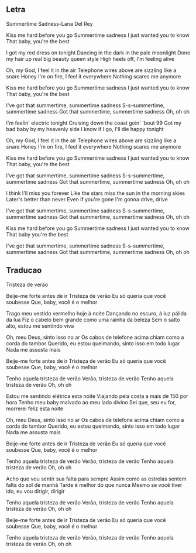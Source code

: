 ## Letra

Summertime Sadness-Lana Del Rey

Kiss me hard before you go
Summertime sadness
I just wanted you to know
That baby, you're the best

I got my red dress on tonight
Dancing in the dark in the pale moonlight
Done my hair up real big beauty queen style
High heels off, I'm feeling alive

Oh, my God, I feel it in the air
Telephone wires above are sizzling like a snare
Honey I'm on fire, I feel it everywhere
Nothing scares me anymore

Kiss me hard before you go
Summertime sadness
I just wanted you to know
That baby, you're the best

I've got that summertime, summertime sadness
S-s-summertime, summertime sadness
Got that summertime, summertime sadness
Oh, oh oh

I'm feelin' electric tonight
Cruising down the coast goin' 'bout 99
Got my bad baby by my heavenly side
I know if I go, I'll die happy tonight

Oh, my God, I feel it in the air
Telephone wires above are sizzling like a snare
Honey I'm on fire, I feel it everywhere
Nothing scares me anymore

Kiss me hard before you go
Summertime sadness
I just wanted you to know
That baby, you're the best

I've got that summertime, summertime sadness
S-s-summertime, summertime sadness
Got that summertime, summertime sadness
Oh, oh oh

I think I'll miss you forever
Like the stars miss the sun in the morning skies
Later's better than never
Even if you're gone I'm gonna drive, drive

I've got that summertime, summertime sadness
S-s-summertime, summertime sadness
Got that summertime, summertime sadness
Oh, oh oh

Kiss me hard before you go
Summertime sadness
I just wanted you to know
That baby you're the best

I've got that summertime, summertime sadness
S-s-summertime, summertime sadness
Got that summertime, summertime sadness
Oh, oh oh


## Traducao

Tristeza de verão

Beije-me forte antes de ir
Tristeza de verão
Eu só queria que você soubesse
Que, baby, você é o melhor

Trago meu vestido vermelho hoje à noite
Dançando no escuro, à luz pálida da lua
Fiz o cabelo bem grande como uma rainha da beleza
Sem o salto alto, estou me sentindo viva

Oh, meu Deus, sinto isso no ar
Os cabos de telefone acima chiam como a corda do tambor
Querido, eu estou queimando, sinto isso em todo lugar
Nada me assusta mais

Beije-me forte antes de ir
Tristeza de verão
Eu só queria que você soubesse
Que, baby, você é o melhor

Tenho aquela tristeza de verão
Verão, tristeza de verão
Tenho aquela tristeza de verão
Oh, oh oh

Estou me sentindo elétrica esta noite
Viajando pela costa a mais de 150 por hora
Tenho meu baby malvado ao meu lado divino
Sei que, seu eu for, morrerei feliz esta noite

Oh, meu Deus, sinto isso no ar
Os cabos de telefone acima chiam como a corda do tambor
Querido, eu estou queimando, sinto isso em todo lugar
Nada me assusta mais

Beije-me forte antes de ir
Tristeza de verão
Eu só queria que você soubesse
Que, baby, você é o melhor

Tenho aquela tristeza de verão
Verão, tristeza de verão
Tenho aquela tristeza de verão
Oh, oh oh

Acho que vou sentir sua falta para sempre
Assim como as estrelas sentem falta do sol de manhã
Tarde é melhor do que nunca
Mesmo se você tiver ido, eu vou dirigir, dirigir

Tenho aquela tristeza de verão
Verão, tristeza de verão
Tenho aquela tristeza de verão
Oh, oh oh

Beije-me forte antes de ir
Tristeza de verão
Eu só queria que você soubesse
Que, baby, você é o melhor

Tenho aquela tristeza de verão
Verão, tristeza de verão
Tenho aquela tristeza de verão
Oh, oh oh

